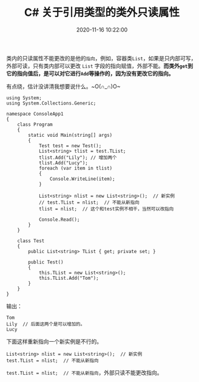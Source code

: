 ﻿---
title: C# 关于引用类型的类外只读属性
mathjax: false
date: 2020-11-16 10:22:00
tags: C#
categories: 编程爱好
---

类内的只读属性不能更改的是他的`指向`，例如，容器类`List`，如果是只内部可写，外部可读，只有类内部可以更改 `List` 字段的指向赋值，外部不能。**而类外`get`到它的指向值后，是可以对它进行`Add`等操作的，因为没有更改它的指向。**

有点绕，估计没讲清我想要说什么。~O(∩_∩)O~

<!--more-->

```CSharp
using System;
using System.Collections.Generic;

namespace ConsoleApp1
{
    class Program
    {
        static void Main(string[] args)
        {
            Test test = new Test();
            List<string> tlist = test.TList;
            tlist.Add("Lily"); // 增加两个
            tlist.Add("Lucy");
            foreach (var item in tlist)
            {
                Console.WriteLine(item);
            }

            List<string> nlist = new List<string>();  // 新实例
            // test.TList = nlist;  // 不能从新指向
            tlist = nlist;  // 这个和test实例不相干，当然可以改指向

            Console.Read();
        }
    }

    class Test
    {
        public List<string> TList { get; private set; }

        public Test()
        {
            this.TList = new List<string>();
            this.TList.Add("Tom");
        }
    }
}
```

输出：

```
Tom
Lily  // 后面这两个是可以增加的。
Lucy
```

下面这样重新指向一个新实例是不行的。

```CSharp
List<string> nlist = new List<string>();  // 新实例
test.TList = nlist;  // 不能从新指向
```

`test.TList = nlist;  // 不能从新指向`，外部只读不能更改指向。